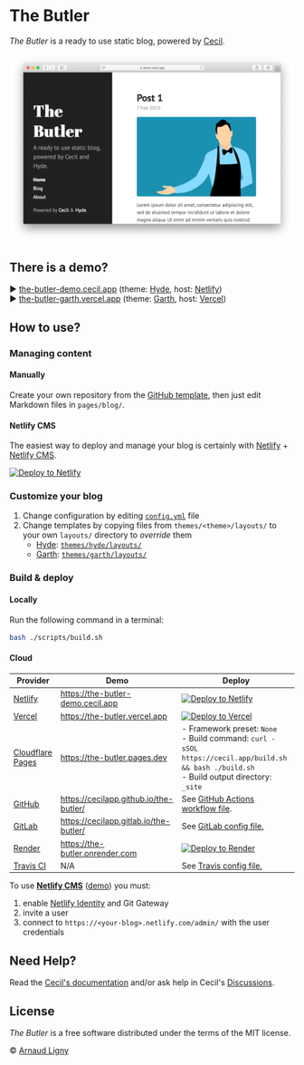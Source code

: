 # The Butler

_The Butler_ is a ready to use static blog, powered by [Cecil](https://cecil.app).

[![Cecil preview](assets/images/cecil-preview.png)](https://the-butler.cecil.app "the-butler.cecil.app")

## There is a demo?

:arrow_forward: [the-butler-demo.cecil.app](https://the-butler-demo.cecil.app) (theme: [Hyde](https://github.com/Cecilapp/theme-hyde#readme), host: [Netlify](https://www.netlify.com))  
:arrow_forward: [the-butler-garth.vercel.app](https://the-butler-garth.vercel.app) (theme: [Garth](https://github.com/Cecilapp/theme-garth#readme), host: [Vercel](https://vercel.com))

## How to use?

### Managing content

#### Manually

Create your own repository from the [GitHub template](https://github.com/Cecilapp/the-butler/generate), then just edit Markdown files in `pages/blog/`.

#### Netlify CMS

The easiest way to deploy and manage your blog is certainly with [Netlify](https://www.netlify.com) + [Netlify CMS](https://www.netlifycms.org).

[![Deploy to Netlify](https://www.netlify.com/img/deploy/button.svg)](https://cecil.app/hosting/netlify/deploy/ "Deploy to Netlify")

### Customize your blog

1. Change configuration by editing [`config.yml`](https://github.com/Cecilapp/the-butler/blob/master/config.yml) file
2. Change templates by copying files from `themes/<theme>/layouts/` to your own `layouts/` directory to _override_ them
   - [Hyde](https://github.com/Cecilapp/theme-hyde#readme): [`themes/hyde/layouts/`](https://github.com/Cecilapp/theme-hyde/tree/master/layouts)
   - [Garth](https://github.com/Cecilapp/theme-garth#readme): [`themes/garth/layouts/`](https://github.com/Cecilapp/theme-garth/tree/master/layouts)

### Build & deploy

#### Locally

Run the following command in a terminal:

```bash
bash ./scripts/build.sh
```

#### Cloud

| Provider | Demo | Deploy |
|----------|------|--------|
| [Netlify](https://www.netlify.com) | <https://the-butler-demo.cecil.app> | [![Deploy to Netlify](https://www.netlify.com/img/deploy/button.svg)](https://cecil.app/hosting/netlify/deploy/ "Deploy to Netlify") |
| [Vercel](https://vercel.com) | <https://the-butler.vercel.app> | [![Deploy to Vercel](https://vercel.com/button)](https://cecil.app/hosting/vercel/deploy/ "Deploy to Vercel") |
| [Cloudflare Pages](https://pages.cloudflare.com) | <https://the-butler.pages.dev> | - Framework preset: `None`<br />- Build command: `curl -sSOL https://cecil.app/build.sh && bash ./build.sh`<br />- Build output directory: `_site` |
| [GitHub](https://github.com/features/actions/) | <https://cecilapp.github.io/the-butler/> | See [GitHub Actions workflow file](/.github/workflows/build-and-deploy.yml). |
| [GitLab](https://about.gitlab.com/stages-devops-lifecycle/continuous-integration/) | <https://cecilapp.gitlab.io/the-butler/> | See [GitLab config file.](/.gitlab-ci.yml) |
| [Render](https://render.com) | <https://the-butler.onrender.com> | [![Deploy to Render](https://render.com/images/deploy-to-render-button.svg)](https://cecil.app/hosting/render/deploy/ "Deploy to Render") |
| [Travis CI](https://travis-ci.com) | N/A | See [Travis config file.](/.travis.yml) |

To use [**Netlify CMS**](https://www.netlifycms.org) ([demo](https://the-butler-demo.cecil.app/admin/)) you must:

1. enable [Netlify Identity](https://docs.netlify.com/visitor-access/git-gateway/#setup-and-settings) and Git Gateway
2. invite a user
3. connect to `https://<your-blog>.netlify.com/admin/` with the user credentials

## Need Help?

Read the [Cecil's documentation](https://cecil.app/documentation/) and/or ask help in Cecil's [Discussions](https://github.com/Cecilapp/Cecil/discussions).

## License

_The Butler_ is a free software distributed under the terms of the MIT license.

© [Arnaud Ligny](https://arnaudligny.fr)
